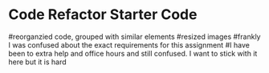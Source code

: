 # Code Refactor Starter Code
#reorganzied code, grouped with similar elements
#resized images
#frankly I was confused about the exact requirements for this assignment
#I have been to extra help and office hours and still confused. I want to stick with it here but it is hard